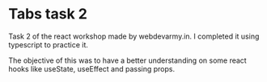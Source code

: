 # Tabs task 2

Task 2 of the react workshop made by webdevarmy.in.
I completed it using typescript to practice it.

The objective of this was to have a better understanding on some react hooks like useState, useEffect and passing props.